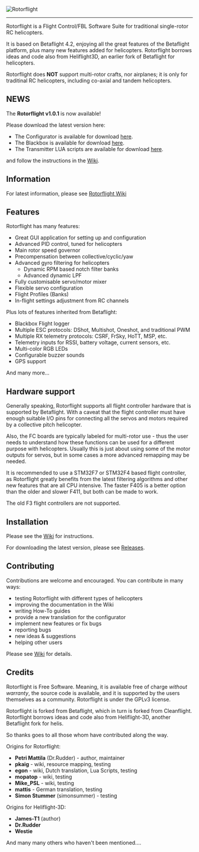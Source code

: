 
![Rotorflight](https://github.com/rotorflight/rotorflight/blob/master/images/rotorflight2.png?raw=true)

***

Rotorflight is a Flight Control/FBL Software Suite for traditional single-rotor RC helicopters.

It is based on Betaflight 4.2, enjoying all the great features of the Betaflight platform, plus many new features added for helicopters. Rotorflight borrows ideas and code also from Heliflight3D, an earlier fork of Betaflight for helicopters.

Rotorflight does **NOT** support multi-rotor crafts, nor airplanes; it is only for traditinal RC helicopters, including co-axial and tandem helicopters.


## NEWS

The **Rotorflight v1.0.1** is now available!

Please download the latest version here:

- The Configurator is available for download [here](https://github.com/rotorflight/rotorflight-configurator/releases/tag/release/1.0.1).
- The Blackbox is available for download [here](https://github.com/rotorflight/rotorflight-blackbox/releases/tag/release/1.0.1).
- The Transmitter LUA scripts are available for download [here](https://github.com/rotorflight/rotorflight-lua-scripts/releases/tag/release/1.0.1).

and follow the instructions in the [Wiki](https://github.com/rotorflight/rotorflight/wiki/Installing-Rotorflight-Firmware).


## Information

For latest information, please see [Rotorflight Wiki](https://github.com/rotorflight/rotorflight/wiki)


## Features

Rotorflight has many features:

* Great GUI application for setting up and configuration
* Advanced PID control, tuned for helicopters
* Main rotor speed governor
* Precompensation between collective/cyclic/yaw
* Advanced gyro filtering for helicopters
  - Dynamic RPM based notch filter banks
  - Advanced dynamic LPF
* Fully customisable servo/motor mixer
* Flexible servo configuration
* Flight Profiles (Banks)
* In-flight settings adjustment from RC channels

Plus lots of features inherited from Betaflight:

* Blackbox Flight logger
* Multiple ESC protocols: DShot, Multishot, Oneshot, and traditional PWM
* Multiple RX telemetry protocols: CSRF, FrSky, HoTT, MSP, etc.
* Telemetry inputs for RSSI, battery voltage, current sensors, etc.
* Multi-color RGB LEDs
* Configurable buzzer sounds
* GPS support

And many more...


## Hardware support

Generally speaking, Rotorflight supports all flight controller hardware that is supported by Betaflight.
With a caveat that the flight controller must have enough suitable I/O pins for connecting all the servos
and motors required by a collective pitch helicopter.

Also, the FC boards are typically labeled for multi-rotor use - thus the user needs to understand how these
functions can be used for a different purpose with helicopters. Usually this is just about using some
of the motor outputs for servos, but in some cases a more advanced remapping may be needed.

It is recommended to use a STM32F7 or STM32F4 based flight controller, as Rotorflight greatly benefits from
the latest filtering algorithms and other new features that are all CPU intensive. The faster F405 is a better 
option than the older and slower F411, but both can be made to work.

The old F3 flight controllers are not supported.


## Installation

Please see the [Wiki](https://github.com/rotorflight/rotorflight/wiki) for instructions.

For downloading the latest version, please see [Releases](https://github.com/rotorflight/rotorflight/wiki/Releases).


## Contributing

Contributions are welcome and encouraged. You can contribute in many ways:

 - testing Rotorflight with different types of helicopters
 - improving the documentation in the Wiki
 - writing How-To guides
 - provide a new translation for the configurator
 - implement new features or fix bugs
 - reporting bugs
 - new ideas & suggestions
 - helping other users

Please see [Wiki](https://github.com/rotorflight/rotorflight/wiki/Contributing) for details.

## Credits

Rotorflight is Free Software. Meaning, it is available free of charge _without warranty_, the source code is available, and it is supported by the users themselves as a community. Rotorflight is under the GPLv3 license.

Rotorflight is forked from Betaflight, which in turn is forked from Cleanflight.
Rotorflight borrows ideas and code also from Heliflight-3D, another Betaflight fork for helis.

So thanks goes to all those whom have contributed along the way.

Origins for Rotorflight:
 - **Petri Mattila** (Dr.Rudder) - author, maintainer
 - **pkaig** - wiki, resource mapping, testing
 - **egon** - wiki, Dutch translation, Lua Scripts, testing
 - **mopatop** - wiki, testing
 - **Mike_PSL** - wiki, testing
 - **mattis** - German translation, testing
 - **Simon Stummer** (simonsummer) - testing

Origins for Heliflight-3D:
 - **James-T1** (author)
 - **Dr.Rudder**
 - **Westie**

And many many others who haven't been mentioned....
